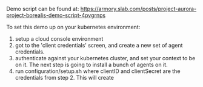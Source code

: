 Demo script can be found at:
https://armory.slab.com/posts/project-aurora-project-borealis-demo-script-4pvgrnps

To set this demo up on your kubernetes environment:
1) setup a cloud console environment
2) got to the 'client credentials' screen, and create a new set of agent credentials.
3) authenticate against your kubernetes cluster, and set your context to be on it. The next step is going to install a bunch of agents on it.
4) run configuration/setup.sh <clientID> <clientSecret> where clientID and clientSecret are the credentials from step 2. This will create 
  #

